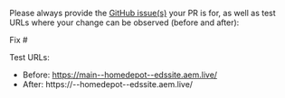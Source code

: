 Please always provide the [GitHub issue(s)](../issues) your PR is for, as well as test URLs where your change can be observed (before and after):

Fix #<gh-issue-id>

Test URLs:
- Before: https://main--homedepot--edssite.aem.live/
- After: https://<branch>--homedepot--edssite.aem.live/
